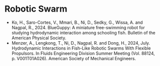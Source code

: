 # Robotic Swarm

* Ko, H., Saro-Cortes, V., Mmari, B., Ni, D., Sedky, G., Wissa, A. and Nagpal, R., 2024. BlueGuppy: A miniature free-swimming robot for studying hydrodynamic interaction among schooling fish. Bulletin of the American Physical Society.
* Menzer, A., Lengkong, T., Ni, D., Nagpal, R. and Dong, H., 2024, July. Hydrodynamic Interactions in Fish-Like Robotic Swarms With Flexible Propulsors. In Fluids Engineering Division Summer Meeting (Vol. 88124, p. V001T01A026). American Society of Mechanical Engineers.
